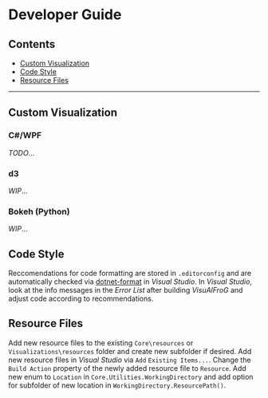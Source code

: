 # Developer Guide

<!-- TOC -->

## Contents

- [Custom Visualization](#custom-visualization)
- [Code Style](#code-formatting)
- [Resource Files](#resource-files)

<!-- /TOC -->
-----


<!-- ###################################################################### -->
## Custom Visualization

### C#/WPF

*TODO*...



### d3

*WIP*...

### Bokeh (Python)

*WIP*...


<!-- ###################################################################### -->
## Code Style

Reccomendations for code formatting are stored in `.editorconfig` and are automatically checked via [dotnet-format](https://github.com/dotnet/format) in *Visual Studio*. 
In *Visual Studio*, look at the info messages in the *Error List* after building *VisuAlFroG* and adjust code according to recommendations.


<!-- ###################################################################### -->
## Resource Files

Add new resource files to the existing `Core\resources` or `Visualizations\resources` folder and create new subfolder if desired. 
Add new resource files in *Visual Studio* via `Add` `Existing Items...`. 
Change the `Build Action` property of the newly added resource file to `Resource`.
Add new enum to `Location` in `Core.Utilities.WorkingDirectory` and add option for subfolder of new location in `WorkingDirectory.ResourcePath()`.


<!-- ###################################################################### -->
